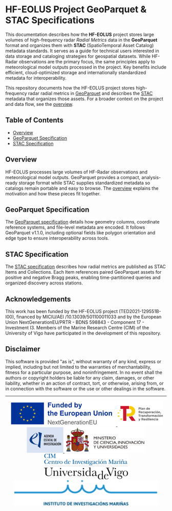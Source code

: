 # HF-EOLUS Project GeoParquet & STAC Specifications

This documentation describes how the **HF-EOLUS** project stores large volumes of high-frequency radar *Radial Metrics* data in the **GeoParquet** format and organizes them with **STAC** (SpatioTemporal Asset Catalog) metadata standards. It serves as a guide for technical users interested in data storage and cataloging strategies for geospatial datasets. While HF-Radar observations are the primary focus, the same principles apply to meteorological model outputs processed in the project. Key benefits include efficient, cloud-optimized storage and internationally standardized metadata for interoperability.

This repository documents how the HF-EOLUS project stores high-frequency radar radial metrics in [GeoParquet](geoparquet_specs.md) and describes the [STAC](stac_specs.md) metadata that organizes those assets. For a broader context on the project and data flow, see the [overview](overview.md).

## Table of Contents
- [Overview](#overview)
- [GeoParquet Specification](#geoparquet-specification)
- [STAC Specification](#stac-specification)

## Overview
HF-EOLUS processes large volumes of HF-Radar observations and meteorological model outputs. GeoParquet provides a compact, analysis-ready storage format while STAC supplies standardized metadata so catalogs remain portable and easy to browse. The [overview](overview.md) explains the motivation and how these pieces fit together.

## GeoParquet Specification
The [GeoParquet specification](geoparquet_specs.md) details how geometry columns, coordinate reference systems, and file-level metadata are encoded. It follows GeoParquet v1.1.0, including optional fields like polygon orientation and edge type to ensure interoperability across tools.

## STAC Specification
The [STAC specification](stac_specs.md) describes how radial metrics are published as STAC Items and Collections. Each Item references paired GeoParquet assets for positive and negative Bragg peaks, enabling time-partitioned queries and organized discovery across stations.
## Acknowledgements

This work has been funded by the HF-EOLUS project (TED2021-129551B-I00), financed by MICIU/AEI /10.13039/501100011033 and by the European Union NextGenerationEU/PRTR - BDNS 598843 - Component 17 - Investment I3. Members of the Marine Research Centre (CIM) of the University of Vigo have participated in the development of this repository.

## Disclaimer
This software is provided "as is", without warranty of any kind, express or implied, including but not limited to the warranties of merchantability, fitness for a particular purpose, and noninfringement. In no event shall the authors or copyright holders be liable for any claim, damages, or other liability, whether in an action of contract, tort, or otherwise, arising from, or in connection with the software or the use or other dealings in the software.

---
<p align="center">
  <a href="https://next-generation-eu.europa.eu/">
    <img src="logos/EN_Funded_by_the_European_Union_RGB_POS.png" alt="Funded by the European Union" height="80"/>
  </a>
  <a href="https://planderecuperacion.gob.es/">
    <img src="logos/LOGO%20COLOR.png" alt="Logo Color" height="80"/>
  </a>
  <a href="https://www.aei.gob.es/">
    <img src="logos/logo_aei.png" alt="AEI Logo" height="80"/>
  </a>
  <a href="https://www.ciencia.gob.es/">
    <img src="logos/MCIU_header.svg" alt="MCIU Header" height="80"/>
  </a>
  <a href="https://cim.uvigo.gal">
    <img src="logos/Logotipo_CIM_original.png" alt="CIM logo" height="80"/>
  </a>
  <a href="https://www.iim.csic.es/">
    <img src="logos/IIM.svg" alt="IIM logo" height="80"/>
  </a>
</p>
